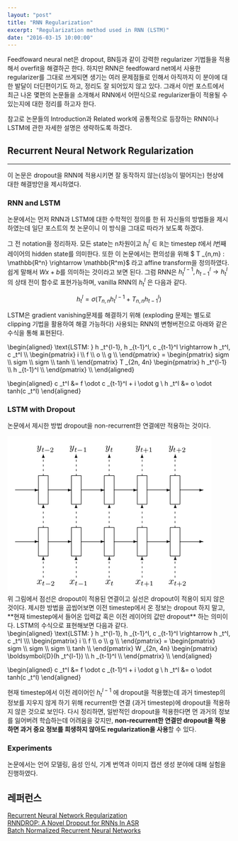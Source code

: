 ```yaml
---
layout: "post"
title: "RNN Regularization"
excerpt: "Regularization method used in RNN (LSTM)"
date: "2016-03-15 10:00:00"
---
```


Feedfoward neural net은 dropout, BN등과 같이 강력한 regularizer 기법들을 적용해서 overfit을 해결하곤 한다. 하지만 RNN은 feedfoward net에서 사용한 regularizer를 그대로 쓰게되면 생기는 여러 문제점들로 인해서 아직까지 이 분야에 대한 발달이 더딘편이기도 하고, 정리도 잘 되어있지 않고 있다. 그래서 이번 포스트에서 최근 나온 몇편의 논문들을 소개해서 RNN에서 어떤식으로 regularizer들이 적용될 수 있는지에 대한 정리를 하고자 한다.

참고로 논문들의 Introduction과 Related work에 공통적으로 등장하는 RNN이나 LSTM에 관한 자세한 설명은 생략하도록 하겠다.

## Recurrent Neural Network Regularization
---
이 논문은 dropout을 RNN에 적용시키면 잘 동작하지 않는(성능이 떨어지는) 현상에 대한 해결방안을 제시하였다.

### RNN and LSTM
논문에서는 먼저 RNN과 LSTM에 대한 수학적인 정의를 한 뒤 자신들의 방법들을 제시하였는데 일단 포스트의 첫 논문이니 이 방식을 그대로 따라가 보도록 하겠다.

그 전 notation을 정리하자. 모든 state는 n차원이고 $h _t^l \in \mathbb{R}$는 timestep $t$에서 $l$번째 레이어의 hidden state를 의미한다. 또한 이 논문에서는 편의성을 위해 $ T _{n,m} : \mathbb{R^n} \rightarrow \mathbb{R^m}$ 라고 affine transform을 정의하였다. 쉽게 말해서 $Wx + b$를 의미하는 것이라고 보면 된다.
그럼 RNN은 $h _t^{l-1}, h _{t-1}^l \rightarrow h _t^l$ 의 상태 전이 함수로 표현가능하며, vanilla RNN의 $h _t^l$ 은 다음과 같다.

$$
h _t^l = \sigma(T _{n,n}h _t^{l-1} + T _{n,n}h _{t-1}^l)
$$

LSTM은 gradient vanishing문제를 해결하기 위해 (exploding 문제는 별도로 clipping 기법을 활용하여 해결 가능하다) 사용되는 RNN의 변형버전으로 아래와 같은 수식을 통해 표현된다.

<div>
\begin{aligned}
\text{LSTM: } h _t^{l-1}, h _{t-1}^l, c _{t-1}^l \rightarrow h _t^l, c _t^l \\
\begin{pmatrix}
i \\
f \\
o \\
g \\
\end{pmatrix} = 
\begin{pmatrix}
sigm \\
sigm \\
sigm \\
tanh \\
\end{pmatrix} T _{2n, 4n} 
\begin{pmatrix}
h _t^{l-1} \\
h _{t-1}^l \\
\end{pmatrix} \\
\end{aligned}

\begin{aligned}
c _t^l &= f \odot c _{t-1}^l + i \odot g \\
h _t^l &= o \odot tanh(c _t^l)
\end{aligned}
</div>

### LSTM with Dropout
논문에서 제시한 방법 dropout을 non-recurrent한 연결에만 적용하는 것이다. 
<div class="imgcap">
<img src="/assets/RNN-Reg/p1-dropout.png" style="max-height:400px">
</div>
위 그림에서 점선은 dropout이 적용된 연결이고 실선은 dropout이 적용이 되지 않은 것이다. 제시한 방법을 곱씹어보면 이전 timestep에서 온 정보는 dropout 하지 말고, **현재 timestep에서 들어온 입력값 혹은 이전 레이어의 값만 dropout** 하는 의미이다. LSTM의 수식으로 표현해보면 다음과 같다.

<div>
\begin{aligned}
\text{LSTM: } h _t^{l-1}, h _{t-1}^l, c _{t-1}^l \rightarrow h _t^l, c _t^l \\\
\begin{pmatrix}
i \\
f \\
o \\
g \\
\end{pmatrix} = 
\begin{pmatrix}
sigm \\
sigm \\
sigm \\
tanh \\
\end{pmatrix} W _{2n, 4n} 
\begin{pmatrix}
\boldsymbol{D}(h _t^{l-1}) \\
h _{t-1}^l \\
\end{pmatrix} \\
\end{aligned}

\begin{aligned}
c _t^l &= f \odot c _{t-1}^l + i \odot g \\
h _t^l &= o \odot tanh(c _t^l)
\end{aligned}
</div>

현재 timestep에서 이전 레이어인 $h _t^{l-1}$ 에 dropout을 적용했는데 과거 timestep의 정보를 지우지 않게 하기 위해 recurrent한 연결 (과거 timestep)에 dropout을 적용하지 않은 것으로 보인다. 다시 정리하면, 일반적인 dropout을 적용한다면 먼 과거의 정보를 잃어버려 학습하는데 어려움을 갖지만, **non-recurrent한 연결만 dropout을 적용하면 과거 중요 정보를 희생하지 않아도 regularization을 사용**할 수 있다.

### Experiments
논문에서는 언어 모델링, 음성 인식, 기계 번역과 이미지 캡션 생성 분야에 대해 실험을 진행하였다.<br>




## 레퍼런스
[Recurrent Neural Network Regularization](http://arxiv.org/abs/1409.2329)<br>
[RNNDROP: A Novel Dropout for RNNs In ASR](http://www.stat.berkeley.edu/~tsmoon/files/Conference/asru2015.pdf)<br>
[Batch Normalized Recurrent Neural Networks](http://arxiv.org/abs/1510.01378)
